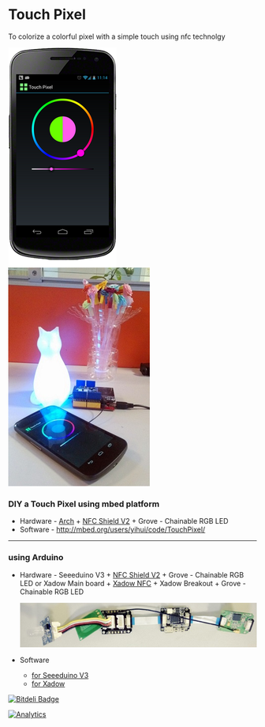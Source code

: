 Touch Pixel
===========

To colorize a colorful pixel with a simple touch using nfc technolgy

![preview](img/preview.png)  ![Touch Cat](img/touchcat.jpg)


### DIY a Touch Pixel using mbed platform
+ Hardware - [Arch][Arch] + [NFC Shield V2][NFC Shield V2] + Grove - Chainable RGB LED
+ Software - http://mbed.org/users/yihui/code/TouchPixel/

----------------

### using Arduino
+ Hardware - Seeeduino V3 + [NFC Shield V2][NFC Shield V2] + Grove - Chainable RGB LED or Xadow Main board + [Xadow NFC][Xadow NFC] + Xadow Breakout + Grove - Chainable RGB LED
  
  ![Xadow Chain](img/xadow_chain.jpg)

+ Software
  + [for Seeeduino V3](arduino/touchpixel.ino)
  + [for Xadow](arduino/touchpixel_xadow.ino)



[![Bitdeli Badge](https://d2weczhvl823v0.cloudfront.net/Seeed-Studio/touchpixel/trend.png)](https://bitdeli.com/free "Bitdeli Badge")

[Xadow NFC]: http://goo.gl/rRQ56V
[NFC Shield V2]: http://goo.gl/XPf6XY
[Arch]: http://goo.gl/Zh2Azz




[![Analytics](https://ga-beacon.appspot.com/UA-46589105-3/TouchPixel)](https://github.com/igrigorik/ga-beacon)

